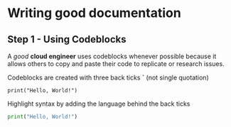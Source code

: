 # Writing good documentation

## Step 1 - Using Codeblocks

A *good* **cloud engineer** uses codeblocks whenever possible because it allows others to copy and paste their code to replicate or research issues. 

Codeblocks are created with three back ticks **`** (not single quotation) 

```
print("Hello, World!")
```
Highlight syntax by adding the language behind the back ticks
```python
print("Hello, World!")
```

